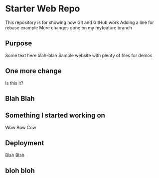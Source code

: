 # Starter Web Repo

This repository is for showing how Git and GitHub work
Adding a line for rebase example
More changes done on my myfeature branch

## Purpose

Some text here blah-blah
Sample website with plenty of files for demos

## One more change

Is this it?

## Blah Blah

## Something I started working on

Wow Bow Cow

## Deployment

Blah Blah

## bloh bloh
